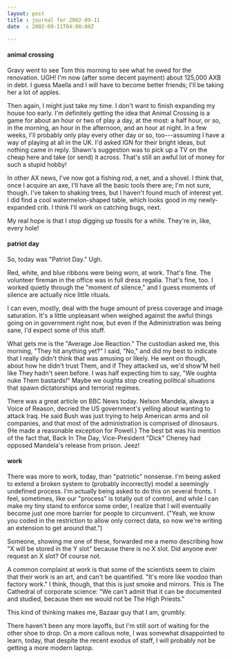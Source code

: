 ```yaml
---
layout: post
title : journal for 2002-09-11
date  : 2002-09-11T04:00:00Z

---
```

<h4>animal crossing</h4>Gravy went to see Tom this morning to see what he owed for the renovation. UGH!  I'm now (after some decent payment) about 125,000 AXB in debt.  I guess Maella and I will have to become better friends;  I'll be taking her a lot of apples.

Then again, I might just take my time.  I don't want to finish expanding my house too early.  I'm definitely getting the idea that Animal Crossing is a game for about an hour or two of play a day, at the most:  a half hour, or so, in the morning, an hour in the afternoon, and an hour at night.  In a few weeks, I'll probably only play every other day or so, too---assuming I have a way of playing at all in the UK.  I'd asked IGN for their bright ideas, but nothing came in reply.  Shawn's suggestion was to pick up a TV on the cheap here and take (or send) it across.  That's still an awful lot of money for such a stupid hobby!

In other AX news, I've now got a fishing rod, a net, and a shovel.  I think that, once I acquire an axe, I'll have all the basic tools there are; I'm not sure, though.  I've taken to shaking trees, but I haven't found much of interest yet.  I did find a cool watermelon-shaped table, which looks good in my newly-expanded crib.  I think I'll work on catching bugs, next.  

My real hope is that I stop digging up fossils for a while.  They're in, like, every hole!<h4>patriot day</h4>So, today was "Patriot Day."  Ugh.

Red, white, and blue ribbons were being worn, at work.  That's fine.  The volunteer fireman in the office was in full dress regalia.  That's fine, too. I worked quietly through the "moment of silence," and I guess moments of silence are actually nice little rituals.

I can even, mostly, deal with the huge amount of press coverage and image saturation.  It's a little unpleasant when weighed against the awful things going on in government right now, but even if the Administration was being sane, I'd expect some of this stuff.

What gets me is the "Average Joe Reaction."  The custodian asked me, this morning, "They hit anything yet?"  I said, "No," and did my best to indicate that I really didn't think that was amusing or likely.  He went on though, about how he didn't trust Them, and if They attacked us, we'd show'M hell like They hadn't seen before.  I was half expecting him to say, "We oughta nuke Them bastards!"  Maybe we oughta stop creating political situations that spawn dictatorships and terrorist regimes.

There was a great article on BBC News today.  Nelson Mandela, always a Voice of Reason, decried the US government's yelling about wanting to attack Iraq.  He said Bush was just trying to help American arms and oil companies, and that most of the administration is comprised of dinosaurs.  (He made a reasonable exception for Powell.)  The best bit was his mention of the fact that, Back In The Day, Vice-President "Dick" Cheney had opposed Mandela's release from prison.  Jeez!<h4>work</h4>There was more to work, today, than "patriotic" nonsense.  I'm being asked to extend a broken system to (probably incorrectly) model a seemingly undefined process.  I'm actually being asked to do this on several fronts.  I feel, sometimes, like our "process" is totally out of control, and while I can make my tiny stand to enforce some order, I realize that I will eventually become just one more barrier for people to circumvent.  ("Yeah, we know you coded in the restriction to allow only correct data, so now we're writing an extension to get around that.")

Someone, showing me one of these, forwarded me a memo describing how "X will be stored in the Y slot" because there is no X slot.  Did anyone ever request an X slot?  Of course not.

A common complaint at work is that some of the scientists seem to claim that their work is an art, and can't be quantified.  "It's more like voodoo than factory work."  I think, though, that this is just smoke and mirrors.  This is The Cathedral of corporate science: "We can't admit that it can be documented and studied, because then we would not be The High Priests."

This kind of thinking makes me, Bazaar guy that I am, grumbly.

There haven't been any more layoffs, but I'm still sort of waiting for the other shoe to drop.  On a more callous note, I was somewhat disappointed to learn, today, that despite the recent exodus of staff, I will probably not be getting a more modern laptop.

